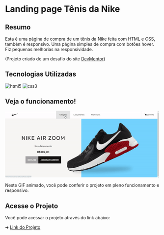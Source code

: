 # Landing page Tênis da Nike

## Resumo

Esta é uma página de compra de um tênis da Nike feita com HTML e CSS, também é responsivo. Uma página simples de compra com botões hover.
Fiz pequenas melhorias na responsividade.

(Projeto criado de um desafio do site [DevMentor](https://www.devmentor.com.br/))

## Tecnologias Utilizadas

<div style="display: inline_block">
  <img height="40" width="40" alt="html5" src="https://devicons.dev.br/icons?icon=HTML&size=48&theme=dark&perline=1"/>
	<img height="40" width="40" alt="css3" src="https://devicons.dev.br/icons?icon=CSS&size=48&theme=dark&perline=1"/>
</div>

## Veja o funcionamento!

<img src="./src/private/tenis.gif.gif" alt="Gif mostrando o funcionamento do projeto" width="500">

Neste GIF animado, você pode conferir o projeto em pleno funcionamento e responsivo.

## Acesse o Projeto

Você pode acessar o projeto através do link abaixo:

➜ [Link do Projeto](https://ezequiel-lee.github.io/tenis-nike/)

